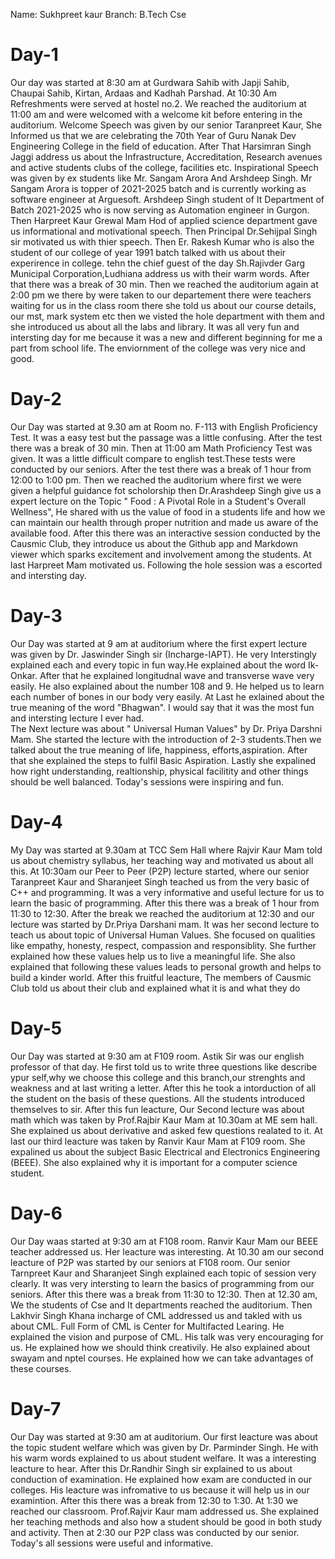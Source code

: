 Name: Sukhpreet kaur 
Branch: B.Tech Cse
# Day-1  
Our day was started at 8:30 am at Gurdwara Sahib with Japji Sahib, Chaupai Sahib, Kirtan, Ardaas and Kadhah Parshad. At 10:30 Am Refreshments were served at hostel no.2.
We reached the auditorium at 11:00 am and were welcomed with a welcome kit before entering in the auditorium. Welcome Speech was given by our senior Taranpreet Kaur, She Informed us that we are celebrating the 70th Year of Guru Nanak Dev Engineering College in the field of education.
After That Harsimran Singh Jaggi address us about the Infrastructure, Accreditation, Research avenues and active students clubs of the college, facilities etc.
Inspirational Speech was given by ex students like Mr. Sangam Arora And Arshdeep Singh. Mr Sangam Arora is topper of 2021-2025 batch and is currently working as software engineer at Arguesoft. Arshdeep Singh student of It Department of Batch 2021-2025 who is now serving as Automation engineer in Gurgon.
Then Harpreet Kaur Grewal Mam Hod of applied science department gave us informational and motivational speech. Then Principal Dr.Sehijpal Singh sir motivated us with thier speech. Then Er. Rakesh Kumar who is also the student of our college of year 1991 batch talked with us about their experirence in college. tehn the chief guest of the day Sh.Rajivder Garg Municipal Corporation,Ludhiana address us with their warm words.
After that there was a break of 30 min. Then we reached the auditorium again at 2:00 pm we there by were taken to our departement there were teachers waiting for us in the class room there she told us about our course details, our mst, mark system etc then we visted the hole department with them and she introduced us about all the labs and library.
It was all very fun and intersting day for me because it was a new and different beginning for me a part from school life. The enviornment of the college was very nice and good.
# Day-2
Our Day was started at 9.30 am at Room no. F-113 with English Proficiency Test. It was a easy test but the passage was a little confusing. After the test there was a break of 30 min. Then at 11:00 am Math Proficiency Test was given. It was a little difficult compare to english test.These tests were conducted by our seniors.
After the test there was a break of 1 hour from 12:00 to 1:00 pm. Then we reached the auditorium where first we were given a helpful guidance fot scholorship then Dr.Arashdeep Singh give us a expert lecture on the Topic " Food : A Pivotal Role in a Student's Overall Wellness", He shared with us the value of food in a students life and how we can maintain our health through proper nutrition and made us aware of the available food. 
After this there was an interactive session conducted by the Causmic Club, they introduce us about the Github app and Markdown viewer which sparks excitement and involvement among the students. At last Harpreet Mam motivated us.
Following the hole session was a escorted and intersting day.
# Day-3
Our Day was started at 9 am at auditorium where the first expert lecture was given  by Dr. Jaswinder Singh sir (Incharge-IAPT). He very Interstingly explained each and every topic in fun way.He explained about the word Ik-Onkar. After that he explained longitudnal wave and transverse wave very easily. He also explained about the number 108 and 9. He helped us to learn each number of bones in our body very easily. At Last he exlained about the true meaning of the  word "Bhagwan". I would say that it was the most fun and intersting lecture I ever had.  
The Next lecture was about " Universal Human Values" by Dr. Priya Darshni Mam. She started the lecture with the introduction of 2-3 students.Then we talked about the true meaning of life, happiness, efforts,aspiration. After that she explained the steps to fulfil Basic Aspiration. Lastly she expalined how right understanding, realtionship, physical facilitity and other things should be well balanced.
Today's sessions were inspiring and fun.
# Day-4
My Day was started at 9.30am at TCC Sem Hall where Rajvir Kaur Mam told us about chemistry syllabus, her teaching way and motivated us about all this.
At 10:30am our Peer to Peer (P2P) lecture started, where our senior Taranpreet Kaur and Sharanjeet Singh  teached us from the very basic of C++ and programming. It was a very informative and useful lecture for us to learn the basic of programming. After this there was a break of 1 hour from 11:30 to 12:30.
After the break we reached the auditorium at 12:30 and our lecture was started by Dr.Priya Darshani mam. It was her second lecture to teach us about topic of Universal Human Values. She focused on qualities like empathy, honesty, respect, compassion and responsiblity. She further explained how these values help us to live a meaningful life. She also explained that following these values leads to personal growth and helps to build a kinder world.
After this fruitful leacture, The members of Causmic Club told us about their club and explained what it is and what they do
# Day-5
Our Day was started at 9:30 am at F109 room. Astik Sir was our english professor of that day. He first told us to write three questions like describe ypur self,why we choose this college and this branch,our strenghts and weakness and at last writing a letter. After this he took a intorduction of all the student on the basis of these questions. All the students introduced themselves to sir.
After this fun leacture, Our Second lecture was about math which was taken by Prof.Rajbir Kaur Mam at 10.30am at ME sem hall. She explained us about derivative and asked few questions realated to it.
At last our third leacture was taken by Ranvir Kaur Mam at F109 room. She expalined us about the subject Basic Electrical and Electronics Engineering (BEEE). She also explained why it is important for a computer science student.
# Day-6
Our Day waas started at 9:30 am at F108 room. Ranvir Kaur Mam our BEEE teacher addressed us. Her leacture was interesting.
At 10.30 am our second leacture of P2P was started by our seniors at F108 room. Our senior Tarnpreet Kaur and Sharanjeet Singh explained each topic of session very clearly. It was very intersting to learn the basics of programming from our seniors.
After this there was a break from 11:30 to 12:30. Then at 12.30 am, We the students of Cse and It departments reached the auditorium. Then Lakhvir Singh Khana incharge of CML addressed us and takled with us about CML. Full Form of CML is Center for Multifacted Learing. He explained the vision and purpose of CML. His talk was very encouraging for us. He explained how we should think creativily. He also explained about swayam and nptel courses. He explained how we can take advantages of these courses.
# Day-7
Our Day was started at 9:30 am at auditorium. Our first leacture was about the topic student welfare which was given by Dr. Parminder Singh. He with his warm words explained to us about student welfare. It was a interesting leacture to hear.
After this Dr.Randhir Singh sir explained to us about conduction of examination. He explained how exam are conducted in our colleges. His leacture was infromative to us because it will help us in our examintion.
After this there was a break from 12:30 to 1:30. At 1:30 we reached our classroom. Prof.Rajvir Kaur mam addressed us. She explained her teaching methods and also how a student should be good in both study and activity.
Then at 2:30 our P2P class was conducted by our senior.
Today's all sessions were useful and informative.

